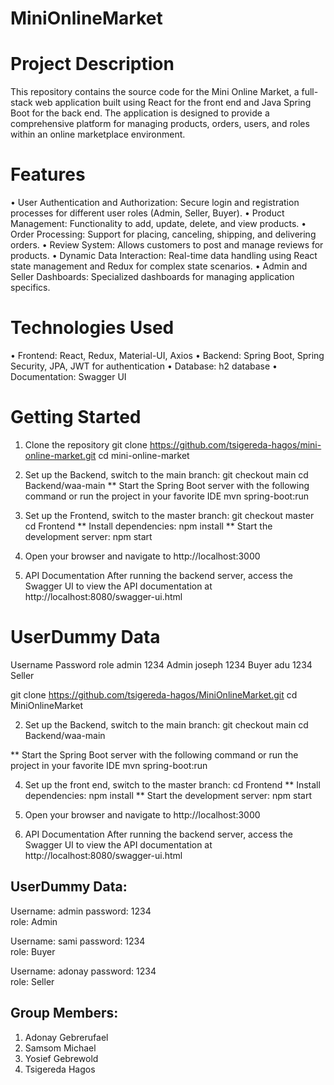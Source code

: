 # MiniOnlineMarket

# Project Description
This repository contains the source code for the Mini Online Market, a full-stack web application built using React for the front end and Java Spring Boot for the back end. The application is designed to provide a comprehensive platform for managing products, orders, users, and roles within an online marketplace environment.

# Features
•	User Authentication and Authorization: Secure login and registration processes for different user roles (Admin, Seller, Buyer).
•	Product Management: Functionality to add, update, delete, and view products.
•	Order Processing: Support for placing, canceling, shipping, and delivering orders.
•	Review System: Allows customers to post and manage reviews for products.
•	Dynamic Data Interaction: Real-time data handling using React state management and Redux for complex state scenarios.
•	Admin and Seller Dashboards: Specialized dashboards for managing application specifics.


# Technologies Used
•	Frontend: React, Redux, Material-UI, Axios
•	Backend: Spring Boot, Spring Security, JPA, JWT for authentication
•	Database: h2 database
•	Documentation: Swagger UI


# Getting Started
1. Clone the repository
git clone https://github.com/tsigereda-hagos/mini-online-market.git
cd mini-online-market

2. Set up the Backend, switch to the main branch:
git checkout main
cd Backend/waa-main
** Start the Spring Boot server with the following command or run the project in your favorite IDE
 mvn spring-boot:run

3. Set up the Frontend, switch to the master branch:
git checkout master
cd Frontend
** Install dependencies:
npm install
** Start the development server:
npm start

4. Open your browser and navigate to http://localhost:3000

5. API Documentation
After running the backend server, access the Swagger UI to view the API documentation at
 http://localhost:8080/swagger-ui.html

# UserDummy Data

Username         Password         role
admin            1234             Admin
joseph           1234             Buyer
adu              1234             Seller










git clone https://github.com/tsigereda-hagos/MiniOnlineMarket.git
cd MiniOnlineMarket

2. Set up the Backend, switch to the main branch:
    git checkout main
    cd Backend/waa-main

** Start the Spring Boot server with the following command or run the project in your favorite IDE
 mvn spring-boot:run

4. Set up the front end, switch to the master branch:
cd Frontend
** Install dependencies:
npm install
** Start the development server:
npm start

5. Open your browser and navigate to http://localhost:3000

6. API Documentation
After running the backend server, access the Swagger UI to view the API documentation at
 http://localhost:8080/swagger-ui.html


## UserDummy Data:
Username: admin 
password:  1234         
role: Admin

Username: sami 
password:  1234         
role: Buyer

Username: adonay 
password:  1234         
role: Seller


## Group Members:

1.	Adonay Gebrerufael
2.	Samsom Michael
3.	Yosief Gebrewold
4.	Tsigereda Hagos

